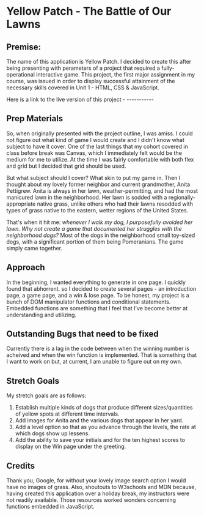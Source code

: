 # Yellow Patch - The Battle of Our Lawns

## Premise:
The name of this application is Yellow Patch. I decided to create this after being presenting with perameters of a project that required a fully-operational interactive game. This project, the first major assignment in my course, was issued in order to display successful attainment of the necessary skills covered in Unit 1 - HTML, CSS & JavaScript.

Here is a link to the live version of this project -  -----------

## Prep Materials
So, when originally presented with the project outline, I was amiss. I could not figure out what kind of game I would create and I didn't know what subject to have it cover. One of the last things that my cohort covered in class before break was Canvas, which I immediately felt would be the medium for me to utilize. At the time I was fairly comfortable with both flex and grid but I decided that grid should be used.

But what subject should I cover? What skin to put my game in. Then I thought about my lovely former neighbor and current grandmother, Anita Pettigrew. Anita is always in her lawn, weather-permitting, and had the most manicured lawn in the neighborhood. Her lawn is sodded with a regionally-appropriate native grass, unlike others who had their lawns resodded with types of grass native to the eastern, wetter regions of the United States. 

That's when it hit me: *whenever I walk my dog, I purposefully avoided her lawn. Why not create a game that documented her struggles with the neighborhood dogs?* Most of the dogs in the neighborhood small toy-sized dogs, with a significant portion of them being Pomeranians. The game simply came together.

## Approach
In the beginning, I wanted everything to generate in one page. I quickly found that abhorrent. so I decided to create several pages - an introduction page, a game page, and a win & lose page. To be honest, my project is a bunch of DOM manipulator functions and conditional statements. Embedded functions are something that I feel that I've become better at understanding and utilizing. 

## Outstanding Bugs that need to be fixed
Currently there is a lag in the code between when the winning number is acheived and when the win function is implemented. That is something that I want to work on but, at current, I am unable to figure out on my own.

## Stretch Goals
My stretch goals are as follows:
1. Establish multiple kinds of dogs that produce different sizes/quantities of yellow spots at different time intervals.
2. Add images for Anita and the various dogs that appear in her yard.
3. Add a level option so that as you advance through the levels, the rate at which dogs show up lessens.
4. Add the ability to save your initials and for the ten highest scores to display on the Win page under the greeting.


## Credits
Thank you, Google, for without your lovely image search option I would have no images of grass. Also, shoutouts to W3schools and MDN because, having created this application over a holiday break, my instructors were not readily available. Those resources worked wonders concerning functions embedded in JavaScript.